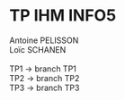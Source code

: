# TP IHM INFO5

Antoine PELISSON
<br/>Loïc SCHANEN
<br/>
<br/> TP1 -> branch TP1
<br/> TP2 -> branch TP2
<br/> TP3 -> branch TP3
